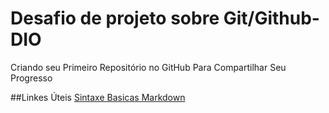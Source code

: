 # Desafio de projeto sobre Git/Github-DIO

Criando seu Primeiro Repositório no GitHub Para Compartilhar Seu Progresso

##Linkes Úteis
[Sintaxe Basicas Markdown](https://www.markdownguide.org/basic-syntax/)
